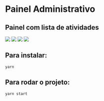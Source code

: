 # Painel Administrativo

## Painel com lista de atividades

<p>
<img src="https://img.shields.io/badge/-React-blue">
<img src="https://img.shields.io/badge/-JavaScript-yellow">
<img src="https://img.shields.io/badge/-HTML-green">
<img src="https://img.shields.io/badge/-CSS-red"></p>

## Para instalar:

```sh
yarn
```

## Para rodar o projeto:

```sh
yarn start
```
